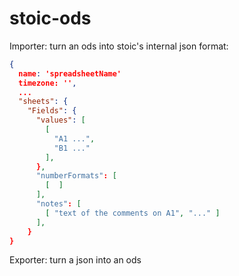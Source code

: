 stoic-ods
==========

Importer: turn an ods into stoic's internal json format:
```json
{
  name: 'spreadsheetName'
  timezone: '',
  ...
  "sheets": {
    "Fields": {
      "values": [
        [
          "A1 ...",
          "B1 ..."
        ],
      },
      "numberFormats": [
        [  ]
      ],
      "notes": [
        [ "text of the comments on A1", "..." ]
      ],
    }
}
```
Exporter: turn a json into an ods
